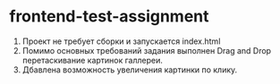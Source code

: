 # frontend-test-assignment

1. Проект не требует сборки и запускается index.html
2. Помимо основных требований задания выполнен Drag and Drop перетаскивание картинок галлереи.
3. Дбавлена возможность увеличения картинки по клику.
